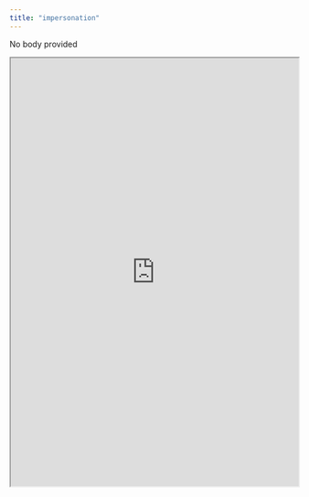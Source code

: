 ```yaml
---
title: "impersonation"
---
```


No body provided
<iframe height="750" width="100%" src="https://ewelton.github.io/ktest/wiki.html#impersonation"></iframe>
